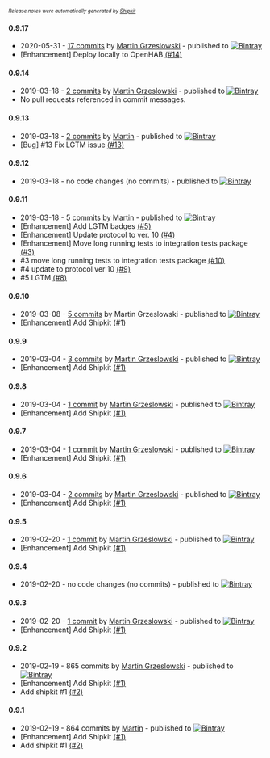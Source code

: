 <sup><sup>*Release notes were automatically generated by [Shipkit](http://shipkit.org/)*</sup></sup>

#### 0.9.17

- 2020-05-31 - [17 commits](https://github.com/magx2/jSupla/compare/v0.9.14...v0.9.17)
  by [Martin Grzeslowski](https://github.com/magx2) - published
  to [![Bintray](https://img.shields.io/badge/Bintray-0.9.17-green.svg)](https://bintray.com/big-boy/bigboy/jSupla/0.9.17)
- [Enhancement] Deploy locally to OpenHAB [(#14)](https://github.com/magx2/jSupla/issues/14)

#### 0.9.14

- 2019-03-18 - [2 commits](https://github.com/magx2/jSupla/compare/v0.9.13...v0.9.14)
  by [Martin Grzeslowski](https://github.com/magx2) - published
  to [![Bintray](https://img.shields.io/badge/Bintray-0.9.14-green.svg)](https://bintray.com/big-boy/bigboy/jSupla/0.9.14)
- No pull requests referenced in commit messages.

#### 0.9.13

- 2019-03-18 - [2 commits](https://github.com/magx2/jSupla/compare/v0.9.12...v0.9.13)
  by [Martin](https://github.com/magx2) - published
  to [![Bintray](https://img.shields.io/badge/Bintray-0.9.13-green.svg)](https://bintray.com/big-boy/bigboy/jSupla/0.9.13)
- [Bug] #13 Fix LGTM issue [(#13)](https://github.com/magx2/jSupla/pull/13)

#### 0.9.12

- 2019-03-18 - no code changes (no commits) - published
  to [![Bintray](https://img.shields.io/badge/Bintray-0.9.12-green.svg)](https://bintray.com/big-boy/bigboy/jSupla/0.9.12)

#### 0.9.11

- 2019-03-18 - [5 commits](https://github.com/magx2/jSupla/compare/v0.9.10...v0.9.11)
  by [Martin](https://github.com/magx2) - published
  to [![Bintray](https://img.shields.io/badge/Bintray-0.9.11-green.svg)](https://bintray.com/big-boy/bigboy/jSupla/0.9.11)
- [Enhancement] Add LGTM badges [(#5)](https://github.com/magx2/jSupla/issues/5)
- [Enhancement] Update protocol to ver. 10 [(#4)](https://github.com/magx2/jSupla/issues/4)
- [Enhancement] Move long running tests to integration tests package [(#3)](https://github.com/magx2/jSupla/issues/3)
- #3 move long running tests to integration tests package [(#10)](https://github.com/magx2/jSupla/pull/10)
- #4 update to protocol ver 10 [(#9)](https://github.com/magx2/jSupla/pull/9)
- #5 LGTM [(#8)](https://github.com/magx2/jSupla/pull/8)

#### 0.9.10

- 2019-03-08 - [5 commits](https://github.com/magx2/jSupla/compare/v0.9.9...v0.9.10) by Martin Grzeslowski - published
  to [![Bintray](https://img.shields.io/badge/Bintray-0.9.10-green.svg)](https://bintray.com/big-boy/bigboy/jSupla/0.9.10)
- [Enhancement] Add Shipkit [(#1)](https://github.com/magx2/jSupla/issues/1)

#### 0.9.9

- 2019-03-04 - [3 commits](https://github.com/magx2/jSupla/compare/v0.9.8...v0.9.9)
  by [Martin Grzeslowski](https://github.com/magx2) - published
  to [![Bintray](https://img.shields.io/badge/Bintray-0.9.9-green.svg)](https://bintray.com/big-boy/bigboy/jSupla/0.9.9)
- [Enhancement] Add Shipkit [(#1)](https://github.com/magx2/jSupla/issues/1)

#### 0.9.8

- 2019-03-04 - [1 commit](https://github.com/magx2/jSupla/compare/v0.9.7...v0.9.8)
  by [Martin Grzeslowski](https://github.com/magx2) - published
  to [![Bintray](https://img.shields.io/badge/Bintray-0.9.8-green.svg)](https://bintray.com/big-boy/bigboy/maven/0.9.8)
- [Enhancement] Add Shipkit [(#1)](https://github.com/magx2/jSupla/issues/1)

#### 0.9.7

- 2019-03-04 - [1 commit](https://github.com/magx2/jSupla/compare/v0.9.6...v0.9.7)
  by [Martin Grzeslowski](https://github.com/magx2) - published
  to [![Bintray](https://img.shields.io/badge/Bintray-0.9.7-green.svg)](https://bintray.com/big-boy/bigboy/maven/0.9.7)
- [Enhancement] Add Shipkit [(#1)](https://github.com/magx2/jSupla/issues/1)

#### 0.9.6

- 2019-03-04 - [2 commits](https://github.com/magx2/jSupla/compare/v0.9.5...v0.9.6)
  by [Martin Grzeslowski](https://github.com/magx2) - published
  to [![Bintray](https://img.shields.io/badge/Bintray-0.9.6-green.svg)](https://bintray.com/big-boy/bigboy/maven/0.9.6)
- [Enhancement] Add Shipkit [(#1)](https://github.com/magx2/jSupla/issues/1)

#### 0.9.5

- 2019-02-20 - [1 commit](https://github.com/magx2/jSupla/compare/v0.9.4...v0.9.5)
  by [Martin Grzeslowski](https://github.com/magx2) - published
  to [![Bintray](https://img.shields.io/badge/Bintray-0.9.5-green.svg)](https://bintray.com/big-boy/bigboy/maven/0.9.5)
- [Enhancement] Add Shipkit [(#1)](https://github.com/magx2/jSupla/issues/1)

#### 0.9.4

- 2019-02-20 - no code changes (no commits) - published
  to [![Bintray](https://img.shields.io/badge/Bintray-0.9.4-green.svg)](https://bintray.com/big-boy/bigboy/maven/0.9.4)

#### 0.9.3

- 2019-02-20 - [1 commit](https://github.com/magx2/jSupla/compare/v0.9.2...v0.9.3)
  by [Martin Grzeslowski](https://github.com/magx2) - published
  to [![Bintray](https://img.shields.io/badge/Bintray-0.9.3-green.svg)](https://bintray.com/big-boy/bigboy/maven/0.9.3)
- [Enhancement] Add Shipkit [(#1)](https://github.com/magx2/jSupla/issues/1)

#### 0.9.2

- 2019-02-19 - 865 commits by [Martin Grzeslowski](https://github.com/magx2) - published
  to [![Bintray](https://img.shields.io/badge/Bintray-0.9.2-green.svg)](https://bintray.com/big-boy/bigboy/maven/0.9.2)
- [Enhancement] Add Shipkit [(#1)](https://github.com/magx2/jSupla/issues/1)
- Add shipkit #1 [(#2)](https://github.com/magx2/jSupla/pull/2)

#### 0.9.1

- 2019-02-19 - 864 commits by [Martin](https://github.com/magx2) - published
  to [![Bintray](https://img.shields.io/badge/Bintray-0.9.1-green.svg)](https://bintray.com/big-boy/bigboy/maven/0.9.1)
- [Enhancement] Add Shipkit [(#1)](https://github.com/magx2/jSupla/issues/1)
- Add shipkit #1 [(#2)](https://github.com/magx2/jSupla/pull/2)

